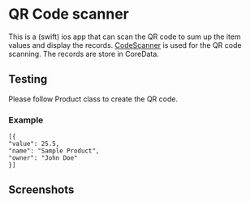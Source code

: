 # QR Code scanner

This is a (swift) ios app that can scan the QR code to sum up the item values and display the records. [CodeScanner](https://github.com/twostraws/CodeScanner) is used for the QR code scanning. The records are store in CoreData.


## Testing
Please follow Product class to create the QR code.

### Example
    [{
    "value": 25.5,
    "name": "Sample Product",
    "owner": "John Doe"
    }]

## Screenshots
